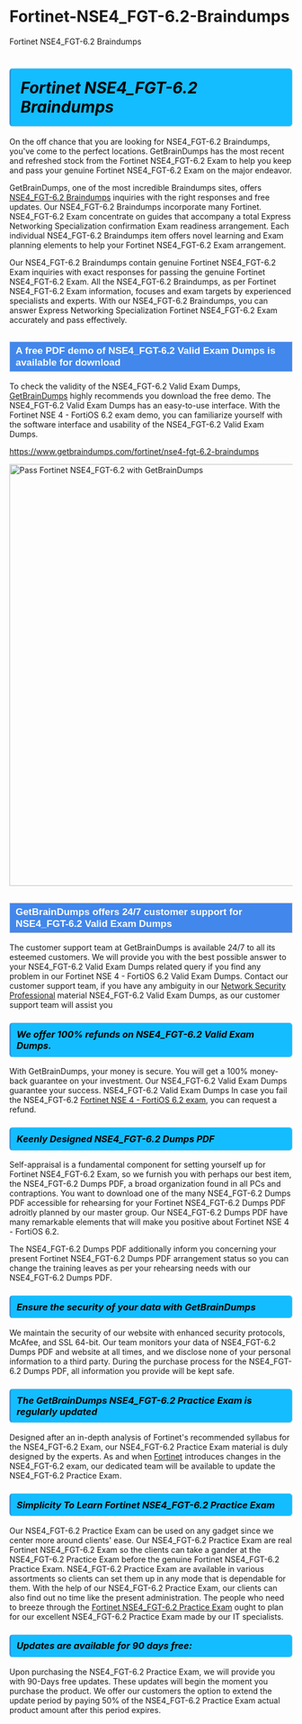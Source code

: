 # Fortinet-NSE4_FGT-6.2-Braindumps
Fortinet NSE4_FGT-6.2 Braindumps
<h1><strong><span style="display: block; color: #000000; background: #14BDFF; border: 0.5px solid #AED6F1; border-left: 3px solid #3498DB; padding: .6em; border-radius: 6px;">                     <em>Fortinet NSE4_FGT-6.2 <span class="exam_variation">Braindumps</span> </em>                </span></strong>            </h1>                        <p>On the off chance that you are looking for NSE4_FGT-6.2 <span class="exam_variation">Braindumps</span>, you've come to the perfect locations.             GetBrainDumps has the most recent and refreshed stock from the Fortinet NSE4_FGT-6.2 Exam to help you keep and pass your genuine Fortinet NSE4_FGT-6.2 Exam on the major endeavor.</p>                        <p>GetBrainDumps, one of the most incredible <span class="exam_variation">Braindumps</span> sites, offers <a href="https://www.getbraindumps.com/fortinet/nse4-fgt-6.2-braindumps">NSE4_FGT-6.2 <span class="exam_variation">Braindumps</span></a> inquiries with the right responses and free updates. Our NSE4_FGT-6.2 <span class="exam_variation">Braindumps</span> incorporate             many Fortinet. NSE4_FGT-6.2 Exam concentrate on guides that accompany a total Express Networking Specialization confirmation Exam readiness arrangement. Each individual             NSE4_FGT-6.2 <span class="exam_variation">Braindumps</span> item offers novel learning and Exam planning elements to help your Fortinet NSE4_FGT-6.2 Exam arrangement.</p>                        <p>Our NSE4_FGT-6.2 <span class="exam_variation">Braindumps</span> contain genuine Fortinet NSE4_FGT-6.2 Exam inquiries with exact responses for passing the genuine Fortinet NSE4_FGT-6.2 Exam. All the NSE4_FGT-6.2 <span class="exam_variation">Braindumps</span>,             as per Fortinet NSE4_FGT-6.2 Exam information, focuses and exam targets by experienced specialists and experts. With our NSE4_FGT-6.2 <span class="exam_variation">Braindumps</span>, you can answer             Express Networking Specialization Fortinet NSE4_FGT-6.2 Exam accurately and pass effectively.</p>                        <h2 style="background: #4287ec; border: 1px solid #cccccc; padding: 5px 10px;">                <span style="color: #ffffff;">                    <span style="font-size: 11pt;">                        <span style="line-height: normal;">                            <span style="font-family: Calibri,sans-serif;">                                <strong>                                    <span style="font-size: 13.0pt;">A free PDF demo of NSE4_FGT-6.2 <span class="exam_variation2">Valid Exam Dumps</span> is available for download</span>                                </strong>                            </span>                        </span>                    </span>                </span>            </h2>                        <p>To check the validity of the NSE4_FGT-6.2 <span class="exam_variation2">Valid Exam Dumps</span>, <a href="https://www.getbraindumps.com/">GetBrainDumps</a> highly recommends you download the free demo. The NSE4_FGT-6.2 <span class="exam_variation2">Valid Exam Dumps</span> has an easy-to-use interface.             With the Fortinet NSE 4 - FortiOS 6.2 exam demo, you can familiarize yourself with the software interface and usability of the NSE4_FGT-6.2 <span class="exam_variation2">Valid Exam Dumps</span>.</p>                        <p><a href="https://www.getbraindumps.com/fortinet/nse4-fgt-6.2-braindumps">https://www.getbraindumps.com/fortinet/nse4-fgt-6.2-braindumps</a></p>                        <p><a href="https://www.getbraindumps.com/"><img src="https://www.getbraindumps.com/images/get-updated-exam-questions-with-discount-getbraindumps.jpg" class="postImage" alt="Pass Fortinet NSE4_FGT-6.2 with GetBrainDumps" width="750"></a></p>                            <h2 style="background: #4287ec; border: 1px solid #cccccc; padding: 5px 10px;">                <span style="color: #ffffff;">                    <span style="font-size: 11pt;">                        <span style="line-height: normal;">                            <span style="font-family: Calibri,sans-serif;">                                <strong>                                    <span style="font-size: 13.0pt;">GetBrainDumps offers 24/7 customer support for NSE4_FGT-6.2 <span class="exam_variation2">Valid Exam Dumps</span> </span>                                </strong>                            </span>                        </span>                    </span>                </span>            </h2>                        <p>The customer support team at GetBrainDumps is available 24/7 to all its esteemed customers. We will provide you with the best possible answer to your NSE4_FGT-6.2 <span class="exam_variation2">Valid Exam Dumps</span>            related query if you find any problem in our Fortinet NSE 4 - FortiOS 6.2 <span class="exam_variation2">Valid Exam Dumps</span>. Contact our customer support team, if you have any ambiguity in             our <a href="https://www.getbraindumps.com/fortinet/nse-4-braindumps.html">Network Security Professional</a> material NSE4_FGT-6.2 <span class="exam_variation2">Valid Exam Dumps</span>, as our customer support team will assist you</p>                        <h3>                <strong>                    <span style="display: block; color: #000000; background: #14BDFF; border: 0.5px solid #AED6F1; border-left: 3px solid #3498DB; padding: .6em; border-radius: 6px;">                        <em>We offer 100% refunds on NSE4_FGT-6.2 <span class="exam_variation2">Valid Exam Dumps</span>.</em>                    </span>                </strong>            </h3>                        <p>With GetBrainDumps, your money is secure. You will get a 100% money-back guarantee on your investment. Our NSE4_FGT-6.2 <span class="exam_variation2">Valid Exam Dumps</span> guarantee your success.             NSE4_FGT-6.2 <span class="exam_variation2">Valid Exam Dumps</span> In case you fail the NSE4_FGT-6.2 <a href="https://www.getbraindumps.com/fortinet/nse4-fgt-6.2-braindumps">Fortinet NSE 4 - FortiOS 6.2 exam</a>, you can request a refund.</p>                        <h3>                <strong>                    <span style="display: block; color: #000000; background: #14BDFF; border: 0.5px solid #AED6F1; border-left: 3px solid #3498DB; padding: .6em; border-radius: 6px;">                        <em>Keenly Designed NSE4_FGT-6.2 <span class="exam_variation3">Dumps PDF</span></em>                    </span>                </strong>            </h3>                        <p>Self-appraisal is a fundamental component for setting yourself up for Fortinet NSE4_FGT-6.2 Exam, so we furnish you with perhaps our best item, the NSE4_FGT-6.2 <span class="exam_variation3">Dumps PDF</span>,             a broad organization found in all PCs and contraptions. You want to download one of the many NSE4_FGT-6.2 <span class="exam_variation3">Dumps PDF</span> accessible for rehearsing for your             Fortinet NSE4_FGT-6.2 <span class="exam_variation3">Dumps PDF</span> adroitly planned by our master group. Our NSE4_FGT-6.2 <span class="exam_variation3">Dumps PDF</span> have many remarkable elements that will make you             positive about Fortinet NSE 4 - FortiOS 6.2.</p>                        <p>The NSE4_FGT-6.2 <span class="exam_variation3">Dumps PDF</span> additionally inform you concerning your present Fortinet NSE4_FGT-6.2 <span class="exam_variation3">Dumps PDF</span> arrangement status so you can change the training             leaves as per your rehearsing needs with our NSE4_FGT-6.2 <span class="exam_variation3">Dumps PDF</span>.</p>                        <h3>                <strong>                    <span style="display: block; color: #000000; background: #14BDFF; border: 0.5px solid #AED6F1; border-left: 3px solid #3498DB; padding: .6em; border-radius: 6px;">                        <em>Ensure the security of your data with GetBrainDumps </em>                    </span>                </strong>            </h3>                        <p>We maintain the security of our website with enhanced security protocols, McAfee, and SSL 64-bit. Our team monitors your data of NSE4_FGT-6.2 <span class="exam_variation3">Dumps PDF</span> and website at all times,             and we disclose none of your personal information to a third party. During the purchase process for the NSE4_FGT-6.2 <span class="exam_variation3">Dumps PDF</span>, all information you provide will be kept safe.</p>                        <h3>                <strong>                    <span style="display: block; color: #000000; background: #14BDFF; border: 0.5px solid #AED6F1; border-left: 3px solid #3498DB; padding: .6em; border-radius: 6px;">                        <em>The GetBrainDumps NSE4_FGT-6.2 <span class="exam_variation4">Practice Exam</span> is regularly updated </em>                    </span>                </strong>            </h3>                        <p>Designed after an in-depth analysis of Fortinet's recommended syllabus for the NSE4_FGT-6.2 Exam, our NSE4_FGT-6.2 <span class="exam_variation4">Practice Exam</span> material is duly designed by the experts.             As and when <a href="https://www.getbraindumps.com/fortinet-braindumps.html">Fortinet</a> introduces changes in the NSE4_FGT-6.2 exam, our dedicated team will be available to update the NSE4_FGT-6.2 <span class="exam_variation4">Practice Exam</span>.</p>                        <h3>                <strong>                    <span style="display: block; color: #000000; background: #14BDFF; border: 0.5px solid #AED6F1; border-left: 3px solid #3498DB; padding: .6em; border-radius: 6px;">                        <em>Simplicity To Learn Fortinet NSE4_FGT-6.2 <span class="exam_variation4">Practice Exam</span></em>                    </span>                </strong>            </h3>                        <p>Our NSE4_FGT-6.2 <span class="exam_variation4">Practice Exam</span> can be used on any gadget since we center more around clients' ease. Our NSE4_FGT-6.2 <span class="exam_variation4">Practice Exam</span> are real Fortinet NSE4_FGT-6.2 Exam             so the clients can take a gander at the NSE4_FGT-6.2 <span class="exam_variation4">Practice Exam</span> before the genuine Fortinet NSE4_FGT-6.2 <span class="exam_variation4">Practice Exam</span>. NSE4_FGT-6.2 <span class="exam_variation4">Practice Exam</span> are available in various assortments             so clients can set them up in any mode that is dependable for them. With the help of our NSE4_FGT-6.2 <span class="exam_variation4">Practice Exam</span>, our clients can also find out no time like the present administration.             The people who need to breeze through the <a href="https://www.getbraindumps.com/fortinet/nse4-fgt-6.2-braindumps">Fortinet NSE4_FGT-6.2 <span class="exam_variation4">Practice Exam</span></a> ought to plan for our excellent NSE4_FGT-6.2 <span class="exam_variation4">Practice Exam</span> made by our IT specialists.</p>                        <h3>                <strong>                    <span style="display: block; color: #000000; background: #14BDFF; border: 0.5px solid #AED6F1; border-left: 3px solid #3498DB; padding: .6em; border-radius: 6px;">                        <em>Updates are available for 90 days free:</em>                    </span>                </strong>            </h3>                        <p>Upon purchasing the NSE4_FGT-6.2 <span class="exam_variation4">Practice Exam</span>, we will provide you with 90-Days free updates. These updates will begin the moment you purchase the product.             We offer our customers the option to extend the update period by paying 50% of the NSE4_FGT-6.2 <span class="exam_variation4">Practice Exam</span> actual product amount after this period expires.</p>                    
